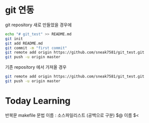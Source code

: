 # git 연동
git repository 새로 만들었을 경우에
``` bash
echo "# git_test" >> README.md
git init
git add README.md
git commit -m "first commit"
git remote add origin https://github.com/sneak7581/git_test.git
git push -u origin master
```
기존 repository 에서 가져올 경우
``` bash
git remote add origin https://github.com/sneak7581/git_test.git
git push -u origin master
```

# Today Learning
  반복문
  makefile 문법
  이름 : 소스파일리스트 (공백으로 구분)
  $@ 이름 $<
